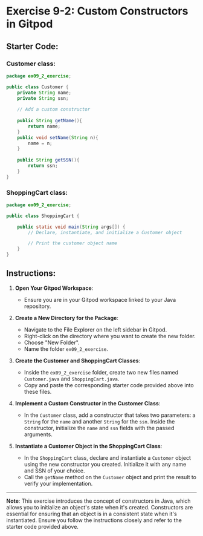 
# Exercise 9-2: Custom Constructors in Gitpod

## Starter Code:

### Customer class:

```java
package ex09_2_exercise;

public class Customer {
    private String name;
    private String ssn;
   
    // Add a custom constructor
    
    public String getName(){
        return name;
    }
    public void setName(String n){
        name = n;
    }
    
    public String getSSN(){
        return ssn;
    }
}
```

### ShoppingCart class:

```java
package ex09_2_exercise;

public class ShoppingCart {

    public static void main(String args[]) {
        // Declare, instantiate, and initialize a Customer object

        // Print the customer object name
    }
}
```

## Instructions:

1. **Open Your Gitpod Workspace**: 
   - Ensure you are in your Gitpod workspace linked to your Java repository.

2. **Create a New Directory for the Package**: 
   - Navigate to the File Explorer on the left sidebar in Gitpod.
   - Right-click on the directory where you want to create the new folder.
   - Choose "New Folder".
   - Name the folder `ex09_2_exercise`.

3. **Create the Customer and ShoppingCart Classes**:
   - Inside the `ex09_2_exercise` folder, create two new files named `Customer.java` and `ShoppingCart.java`.
   - Copy and paste the corresponding starter code provided above into these files.

4. **Implement a Custom Constructor in the Customer Class**:
   - In the `Customer` class, add a constructor that takes two parameters: a `String` for the `name` and another `String` for the `ssn`. Inside the constructor, initialize the `name` and `ssn` fields with the passed arguments.

5. **Instantiate a Customer Object in the ShoppingCart Class**:
   - In the `ShoppingCart` class, declare and instantiate a `Customer` object using the new constructor you created. Initialize it with any name and SSN of your choice.
   - Call the `getName` method on the `Customer` object and print the result to verify your implementation.

---

**Note**: This exercise introduces the concept of constructors in Java, which allows you to initialize an object's state when it's created. Constructors are essential for ensuring that an object is in a consistent state when it's instantiated. Ensure you follow the instructions closely and refer to the starter code provided above.
